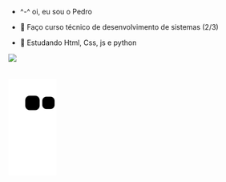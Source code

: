 - ^-^ oi, eu sou o Pedro

- 👀 Faço curso técnico de desenvolvimento de sistemas (2/3)
- 🌱 Estudando Html, Css, js e python

<div>
  <a href="https://instagram.com/pedrodavi_05" target="_blank"><img src="https://img.shields.io/badge/-Instagram-%23E4405F?style=for-the-badge&logo=instagram&logoColor=white" target="_blank"></a>
</div> 
<div style="display: inline_block"> <br>
 
 </div> 





![Snake animation](https://github.com/rafaballerini/rafaballerini/blob/output/github-contribution-grid-snake.svg)

